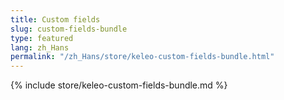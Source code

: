 ```yaml
---
title: Custom fields
slug: custom-fields-bundle
type: featured
lang: zh_Hans
permalink: "/zh_Hans/store/keleo-custom-fields-bundle.html"
---
```


{% include store/keleo-custom-fields-bundle.md %}
